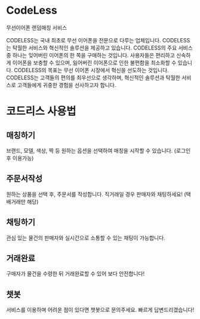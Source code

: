# CodeLess
무선이어폰 랜덤매칭 서비스 

CODELESS는 국내 최초로 무선 이어폰을 전문으로 다루는 업체입니다.
CODELESS는 탁월한 서비스와 혁신적인 솔루션을 제공하고 있습니다. CODELESS의 주요 서비스 중 하나는 잊어버린 이어폰의 한 쪽을 구매하는 것입니다. 사용자들은 편리하고 신속하게 이어폰을 보충할 수 있으며, 잃어버린 이어폰으로 인한 불편함을 최소화할 수 있습니다. CODELESS의 목표는 무선 이어폰 시장에서 혁신을 선도하는 것입니다. CODELESS는 고객들의 편의를 최우선으로 생각하며, 혁신적인 솔루션과 탁월한 서비스로 고객들에게 귀중한 경험을 선사하고자 합니다.

# 코드리스 사용법
## 매칭하기
브랜드, 모델, 색상, 짝 등 원하는 옵션을 선택하여 매칭을 시작할 수 있습니다.
(로그인 후 이용가능)

## 주문서작성
원하는 상품을 선택 후, 주문서를 작성합니다. 직거래일 경우 판매자와 채팅하세요!
(택배거래만 해당)

## 채팅하기
관심 있는 물건의 판매자와 실시간으로 소통할 수 있는 채팅이 가능합니다.

## 거래완료
구매자가 물건을 수령한 뒤 거래완료할 수 있어 보다 안전합니다!

## 챗봇
서비스를 이용하며 어려운 점이 있다면 챗봇으로 문의주세요. 빠르게 답변드리겠습니다!
